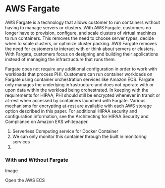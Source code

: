 # AWS Fargate

AWS Fargate is a technology that allows customer to run containers without having to manage servers or clusters. With AWS Fargate, customers no longer have to provision, configure, and scale clusters of virtual machines to run containers. This removes the need to choose server types, decide when to scale clusters, or optimize cluster packing. AWS Fargate removes the need for customers to interact with or think about servers or clusters. With Fargate, customers focus on designing and building their applications instead of managing the infrastructure that runs them. 

Fargate does not require any additional configuration in order to work with workloads that process PHI. Customers can run container workloads on Fargate using container orchestration services like Amazon ECS. Fargate only manages the underlying infrastructure and does not operate with or upon data within the workload being orchestrated. In keeping with the requirements for HIPAA, PHI should still be encrypted whenever in transit or at-rest when accessed by containers launched with Fargate. Various mechanisms for encrypting at-rest are available with each AWS storage option described in this paper. For additional HIPAA security and configuration information, see the Architecting for HIPAA Security and Compliance on Amazon EKS whitepaper.


1. Serverless Computing service for Docker Container
2. We can only monitor this container through the built in monitoring services
3.  
### With and Without Fargate 
Image

Open the AWS ECS